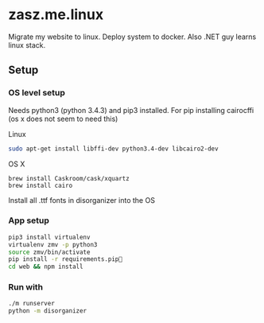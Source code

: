 # zasz.me.linux
Migrate my website to linux. Deploy system to docker. 
Also .NET guy learns linux stack.

## Setup

### OS level setup

Needs python3 (python 3.4.3) and pip3 installed. For pip installing cairocffi (os x does not seem to need this)

Linux
```bash
sudo apt-get install libffi-dev python3.4-dev libcairo2-dev
```

OS X
```
brew install Caskroom/cask/xquartz
brew install cairo
```

Install all .ttf fonts in disorganizer into the OS

### App setup

```bash
pip3 install virtualenv
virtualenv zmv -p python3
source zmv/bin/activate
pip install -r requirements.pip
cd web && npm install
```

### Run with
```bash
./m runserver
python -m disorganizer
```





